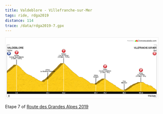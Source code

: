 ```yaml
---
title: Valdeblore - Villefranche-sur-Mer
tags: ride, rdga2019
distance: 114
trace: /data/rdga2019-7.gpx
---
```


![Elevation profile](/images/rdga/etape-7.png)

Etape 7 of [Route des Grandes Alpes 2019]({filename}2019-08-03-Lausanne-Nice.md)
